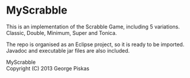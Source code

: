MyScrabble
=============================
This is an implementation of the Scrabble Game, including 5 variations. Classic, Double, Minimum, Super and Tonica.

The repo is organised as an Eclipse project, so it is ready to be imported. Javadoc and executable jar files are also included.

MyScrabble <br> Copyright (C) 2013  George Piskas
